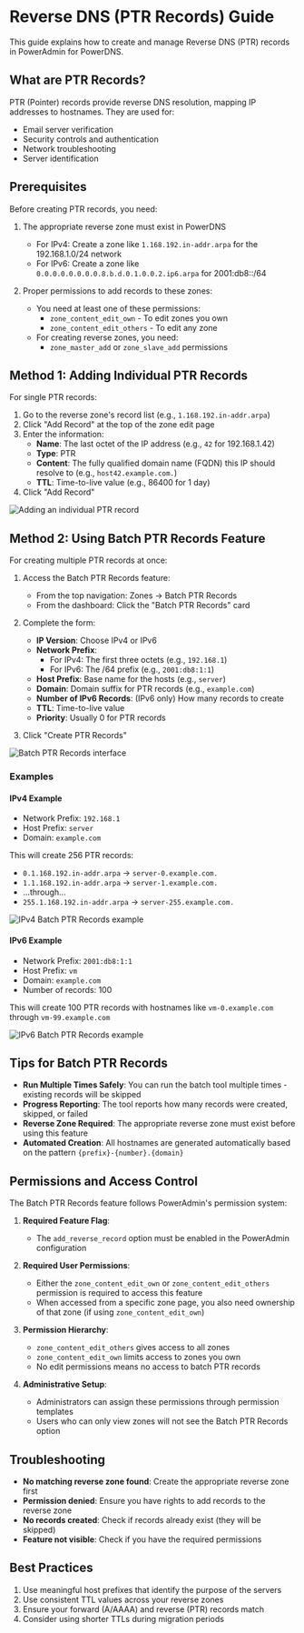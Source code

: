 # Reverse DNS (PTR Records) Guide

This guide explains how to create and manage Reverse DNS (PTR) records in PowerAdmin for PowerDNS.

## What are PTR Records?

PTR (Pointer) records provide reverse DNS resolution, mapping IP addresses to hostnames. They are used for:

- Email server verification
- Security controls and authentication
- Network troubleshooting
- Server identification

## Prerequisites

Before creating PTR records, you need:

1. The appropriate reverse zone must exist in PowerDNS
   - For IPv4: Create a zone like `1.168.192.in-addr.arpa` for the 192.168.1.0/24 network
   - For IPv6: Create a zone like `0.0.0.0.0.0.0.0.8.b.d.0.1.0.0.2.ip6.arpa` for 2001:db8::/64

2. Proper permissions to add records to these zones:
   - You need at least one of these permissions:
     - `zone_content_edit_own` - To edit zones you own
     - `zone_content_edit_others` - To edit any zone
   - For creating reverse zones, you need:
     - `zone_master_add` or `zone_slave_add` permissions

## Method 1: Adding Individual PTR Records

For single PTR records:

1. Go to the reverse zone's record list (e.g., `1.168.192.in-addr.arpa`)
2. Click "Add Record" at the top of the zone edit page
3. Enter the information:
   - **Name**: The last octet of the IP address (e.g., `42` for 192.168.1.42)
   - **Type**: PTR
   - **Content**: The fully qualified domain name (FQDN) this IP should resolve to (e.g., `host42.example.com.`)
   - **TTL**: Time-to-live value (e.g., 86400 for 1 day)
4. Click "Add Record"

![Adding an individual PTR record](../../screenshots/ptr-individual-record.png)

## Method 2: Using Batch PTR Records Feature

For creating multiple PTR records at once:

1. Access the Batch PTR Records feature:
   - From the top navigation: Zones → Batch PTR Records
   - From the dashboard: Click the "Batch PTR Records" card
   
2. Complete the form:
   - **IP Version**: Choose IPv4 or IPv6
   - **Network Prefix**: 
     - For IPv4: The first three octets (e.g., `192.168.1`)
     - For IPv6: The /64 prefix (e.g., `2001:db8:1:1`)
   - **Host Prefix**: Base name for the hosts (e.g., `server`)
   - **Domain**: Domain suffix for PTR records (e.g., `example.com`)
   - **Number of IPv6 Records**: (IPv6 only) How many records to create
   - **TTL**: Time-to-live value
   - **Priority**: Usually 0 for PTR records
   
3. Click "Create PTR Records"

![Batch PTR Records interface](../../screenshots/ptr-batch-interface.png)

### Examples

#### IPv4 Example

- Network Prefix: `192.168.1`
- Host Prefix: `server`
- Domain: `example.com`

This will create 256 PTR records:
- `0.1.168.192.in-addr.arpa` → `server-0.example.com.`
- `1.1.168.192.in-addr.arpa` → `server-1.example.com.`
- ...through...
- `255.1.168.192.in-addr.arpa` → `server-255.example.com.`

![IPv4 Batch PTR Records example](../../screenshots/ptr-ipv4-example.png)

#### IPv6 Example

- Network Prefix: `2001:db8:1:1`
- Host Prefix: `vm`
- Domain: `example.com`
- Number of records: 100

This will create 100 PTR records with hostnames like `vm-0.example.com` through `vm-99.example.com`

![IPv6 Batch PTR Records example](../../screenshots/ptr-ipv6-example.png)

## Tips for Batch PTR Records

- **Run Multiple Times Safely**: You can run the batch tool multiple times - existing records will be skipped
- **Progress Reporting**: The tool reports how many records were created, skipped, or failed
- **Reverse Zone Required**: The appropriate reverse zone must exist before using this feature
- **Automated Creation**: All hostnames are generated automatically based on the pattern `{prefix}-{number}.{domain}`

## Permissions and Access Control

The Batch PTR Records feature follows PowerAdmin's permission system:

1. **Required Feature Flag**:
   - The `add_reverse_record` option must be enabled in the PowerAdmin configuration

2. **Required User Permissions**:
   - Either the `zone_content_edit_own` or `zone_content_edit_others` permission is required to access this feature
   - When accessed from a specific zone page, you also need ownership of that zone (if using `zone_content_edit_own`)

3. **Permission Hierarchy**:
   - `zone_content_edit_others` gives access to all zones
   - `zone_content_edit_own` limits access to zones you own
   - No edit permissions means no access to batch PTR records

4. **Administrative Setup**:
   - Administrators can assign these permissions through permission templates
   - Users who can only view zones will not see the Batch PTR Records option

## Troubleshooting

- **No matching reverse zone found**: Create the appropriate reverse zone first
- **Permission denied**: Ensure you have rights to add records to the reverse zone
- **No records created**: Check if records already exist (they will be skipped)
- **Feature not visible**: Check if you have the required permissions

## Best Practices

1. Use meaningful host prefixes that identify the purpose of the servers
2. Use consistent TTL values across your reverse zones
3. Ensure your forward (A/AAAA) and reverse (PTR) records match
4. Consider using shorter TTLs during migration periods
